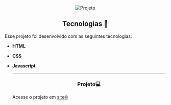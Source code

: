 <p align="center">
  <img alt="Projeto" src="./Focus Timer V2 • Projeto Explorer (Community).png">

</p>



<!--  -->


<h2 align="center">Tecnologias 🚀</h2>
   
<p>Esse projeto foi desenvolvido com as seguintes tecnologias:</p>

- **HTML**
- **CSS**
- **Javascript**


  
  ---
  <h3 align="center">Projeto💻 </h3>
  <p>Acesse o projeto em <a href="https://micaela-marques.github.io/CalculateIMC/"> site🌐
  </p>
